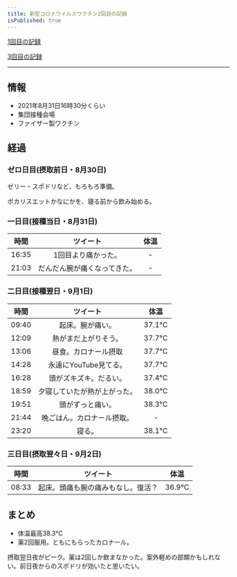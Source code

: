 ```yaml
---
title: 新型コロナウイルスワクチン2回目の記録
isPublished: true
---
```


[1回目の記録](covid19vaccine1)

[3回目の記録](covid19vaccine3)

---

## 情報

- 2021年8月31日16時30分くらい
- 集団接種会場
- ファイザー製ワクチン

## 経過

### ゼロ日目(摂取前日・8月30日)

ゼリー・スポドリなど、もろもろ準備。

ポカリスエットかなにかを、寝る前から飲み始める。

### 一日目(接種当日・8月31日)

|時間|ツイート|体温|
|:--:|:------:|:--:|
|16:35|1回目より痛かった。|-|
|21:03|だんだん腕が痛くなってきた。|-|

### 二日目(接種翌日・9月1日)

|時間|ツイート|体温|
|:--:|:------:|:--:|
|09:40|起床。腕が痛い。|37.1℃|
|12:09|熱がまだ上がりそう。|37.7℃|
|13:06|昼食。カロナール摂取|37.7℃|
|14:28|永遠にYouTube見てる。|37.7℃|
|16:28|頭がズキズキ。だるい。|37.4℃|
|18:59|夕寝していたが熱が上がった。|38.0℃|
|19:51|頭がずっと痛い。|38.3℃|
|21:44|晩ごはん。カロナール摂取。|-|
|23:20|寝る。|38.1℃|


### 三日目(摂取翌々日・9月2日)

|時間|ツイート|体温|
|:--:|:------:|:--:|
|08:33|起床。頭痛も腕の痛みもなし。復活？|36.9℃|

## まとめ

- 体温最高38.3℃
- 薬2回服用。ともにもらったカロナール。

摂取翌日夜がピーク。薬は2回しか飲まなかった。案外軽めの部類かもしれない。前日夜からのスポドリが効いたと思いたい。